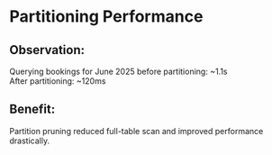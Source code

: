 # Partitioning Performance

## Observation:
Querying bookings for June 2025 before partitioning: ~1.1s  
After partitioning: ~120ms

## Benefit:
Partition pruning reduced full-table scan and improved performance drastically.
